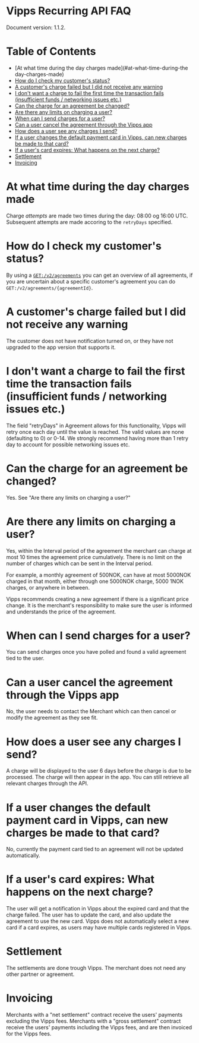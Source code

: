 # Vipps Recurring API FAQ

Document version: 1.1.2.

# Table of Contents

- [At what time during the day charges made](#at-what-time-during-the day-charges-made)
- [How do I check my customer's status?](#how-do-i-check-my-customer-s-status-)
- [A customer's charge failed but I did not receive any warning](#a-customer-s-charge-failed-but-i-did-not-receive-any-warning)
- [I don't want a charge to fail the first time the transaction fails (insufficient funds / networking issues etc.)](#i-don-t-want-a-charge-to-fail-the-first-time-the-transaction-fails--insufficient-funds---networking-issues-etc-)
- [Can the charge for an agreement be changed?](#can-the-charge-for-an-agreement-be-changed-)
- [Are there any limits on charging a user?](#are-there-any-limits-on-charging-a-user-)
- [When can I send charges for a user?](#when-can-i-send-charges-for-a-user-)
- [Can a user cancel the agreement through the Vipps app](#can-a-user-cancel-the-agreement-through-the-vipps-app)
- [How does a user see any charges I send?](#how-does-a-user-see-any-charges-i-send-)
- [If a user changes the default payment card in Vipps, can new charges be made to that card?](#if-a-user-changes-the-default-payment-card-in-vipps--can-new-charges-be-made-to-that-card-)
- [If a user's card expires: What happens on the next charge?](#if-a-user-s-card-expires--what-happens-on-the-next-charge-)
- [Settlement](#settlement)
- [Invoicing](#invoicing)

# At what time during the day charges made
Charge _attempts_ are made two times during the day: 08:00 og 16:00 UTC.
Subsequent attempts are made accoring to the `retryDays` specified.

# How do I check my customer's status?
By using a
[`GET:/v2/agreements`]()
you can get an overview of all agreements,
if you are uncertain about a specific customer's agreement you can do  
`GET:/v2/agreements/{agreementId}`.

# A customer's charge failed but I did not receive any warning
The customer does not have notification turned on,
or they have not upgraded to the app version that supports it.

# I don't want a charge to fail the first time the transaction fails (insufficient funds / networking issues etc.)
The field "retryDays" in Agreement allows for this functionality, Vipps will
retry once each day until the value is reached. The valid values are none
(defaulting to 0) or 0-14. We strongly recommend having more than 1 retry day
to account for possible networking issues etc.

# Can the charge for an agreement be changed?
Yes. See "Are there any limits on charging a user?"

# Are there any limits on charging a user?
Yes, within the Interval period of the agreement the merchant can charge at most 10
times the agreement price cumulatively. There is no limit on the number of charges
which can be sent in the Interval period.

For example, a monthly agreement of 500NOK,
can have at most 5000NOK charged in that month, either through one 5000NOK charge,
5000 1NOK charges, or anywhere in between.

Vipps recommends creating a new agreement if there is a significant price change.
It is the merchant's responsibility to make sure the user is informed and understands
the price of the agreement.

# When can I send charges for a user?
You can send charges once you have polled and found a valid agreement tied to
the user.

# Can a user cancel the agreement through the Vipps app
No, the user needs to contact the Merchant which can then cancel or modify the
agreement as they see fit.

# How does a user see any charges I send?
A charge will be displayed to the user 6 days before the charge is due to be processed.
The charge will then appear in the app. You can still retrieve all relevant
charges through the API.

# If a user changes the default payment card in Vipps, can new charges be made to that card?
No, currently the payment card tied to an agreement will not be updated automatically.

# If a user's card expires: What happens on the next charge?
The user will get a notification in Vipps about the expired card and that the charge failed.
The user has to update the card, and also update the agreement to use the new card.
Vipps does not automatically select a new card if a card expires, as users may
have multiple cards registered in Vipps.

# Settlement
The settlements are done trough Vipps.
The merchant does not need any other partner or agreement.

# Invoicing
Merchants with a "net settlement" contract receive the users' payments excluding the Vipps fees.
Merchants with a "gross settlement" contract receive the users' payments including the Vipps fees,
and are then invoiced for the Vipps fees.
